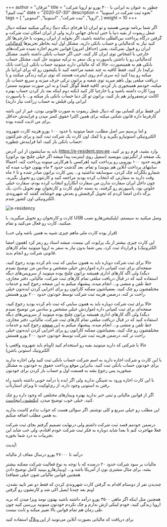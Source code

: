 +++
author = "عرفان"
title = "چطور به عنوان یه ایرانی با ۳۰۰ یورو تو اروپا شرکت ثبت کنیم؟"
date = "2020-07-30"
description = "نحوه ثبت شرکت در استونیا"
tags = [
    "اروپا",
    "ثبت شرکت",
    "استونیا",
    "استونی",
]
weight = 10
+++

اگر شما برنامه نویس هستید و تو ایران (یا هرجای دیگه دنیا) زندگی میکنید ممکنه دنبال شغل ریموت از بقیه دنیا یا حتی ایده‌ای جهانی دارید ولی از ایران امکان ثبت شرکت و گرفتن درگاه پرداخت بین‌المللی نداشته باشید، اگر بخواید از ایران ریموت با خارجی‌ها کار کنید نیاز به کدمالیاتی و حساب بانکی دارید، مشکل اول اینه بخاطر تحریم‌ها [کدمالیاتی](https://tamturkey.com/%D8%B1%D9%88%D8%B4-%D8%AF%D8%B1%DB%8C%D8%A7%D9%81%D8%AA-%D8%B4%D9%85%D8%A7%D8%B1%D9%87-%D9%85%D8%A7%D9%84%DB%8C%D8%A7%D8%AA%DB%8C-vergi-numarasi/) ایران رو قبول نمی‌کنند، یعنی (حداقل امروز) قوانین تحریم اجازه نمیده شرکت‌های خارجی با اشخاص توی ایران کار کنند، حتی اگر حساب بانکی داشته باشید. مشکل کدمالیاتی رو با داشتن پاسپورت و یک سفر به ترکیه میتونید حل کنید، مشکل حساب بانکی هم به همینصورت، حالا که کد مالیاتی دارید میتونید حساب بانکی (زراعت بانک ترکیه) باز کنید، فقط کافیه به چند شعبه مراجعه کنید تا یکیشون رو که برای ایرانیا باز میکنه رو پیدا کنید (یه سری آدم روی اینترنت هستند که توی ترکیه زندگی میکنند و با دریافت مبلغی پول باهم میرید توی شعبه و براتون ترکی حرف میزنه و سریع حساب باز میکنه، خودمم همینجوری باز کردم، کافیه فقط گوگل کنید) و به این صورت میتونید مستر/ویزا کارت داشته باشید و با خارجیا کار کنید (نکته دوم اینکه بعد باز کردن حساب بهتره اکانت ترنسفروایز هم باز کنید، براتون تو کل دنیا حساب بانکی باز میکنه و... با پاسپورت ایرانی ولی قبلش به حساب زراعت نیاز دارید)

این فقط برای کسایی بود که دنبال شغل ریموت به صورت قانونی بودن، غیر از این باشه کارفرما داره قانون شکنی میکنه برای همین اکثرا حقوق کمتر میدن و فرایندش حداقل برای من اذیت کننده بوده.

و اما برسیم سر اصل مطلب، شما میتونید با حدود ۱۰۰ یورو هزینه کارت شهروند الکترونیکی استونیارو بگیرید و با کمک اون کارت یک شرکت ثبت کنید و برای شرکتتون حساب بانکی باز کنید، اما فرایندش چطوره:

باید به سایتشون از این آدرس https://e-resident.gov.ee وارد بشید، فرم رو پر کنید، یک صفحه از انگیزتون بنویسید (سمپل روی اینترنت پیدا میشه اگر خیلی چلنج بود براتون) هزینه حدود ۱۰۰ یورویی رو پرداخت کنید (هرکسی با هرکارتی میتونه پرداخت کنه، احتمالا سایتهای پرداخت آنلاین هم بتونند) و تمام، بعد گذشت حدود ۳ ماه بهتون جواب میده که شمارو بکگراند چک کردن، سوسابقه نداشتید و... پس کارت براتون صادر شده و تا ۶ ماه وقت دارید به سفارتی که انتخاب کرده بودید مراجعه کنید و کارتتون رو تحویل بگیرید، چون داخل ایران سفارت ندارن من سفارت آنکارارو انتخاب کرده بودم، سفارت خیلی خلوتی بود، پاسپورتم رو گرفتند، یه بسته حاوی کارت و کارتخوان بهم تحویل دادن، یک برگه دادن امضا کردم که تحویل گرفتمش و بعدش بهم خوشآمد گفتند که شهروندی الکترونیکی اون کشور شدم.

![e-residency](/images/e-residency.webp)

کارت و کارتخوان رو تحویل میگیرید، با USB وصل میکنید به سیستم، اپلیکیشن‌هارو نصب میکنید، کارت رو فعال می‌کنید و تمام. 

(قرار بوده کارت ملی ماهم چیزی شبیه به همین باشه ولی خب)

این کارت چیزی بیشتر از یک پرایوت کی نیست، میشه اسناد رو رمز کرد (همون امضا الکترونیک) و قرارداد ثبت کرد، پس شما بدون نیاز به سفر به اروپا میتونید تمام کارهای قانونی شرکت رو انجام بدید.

حالا برای ثبت شرکت دوباره باید به همون سایتی که ثبت نام کرده بودید رجوع کنید، صفحه‌ای برای ثبت کمپانی داره (مواردش خیلی مشخص و سادس من توضیح نمیدم دیگه) ولی اگه کارهای اداری همیشه براتون چلنج بوده میتونید از سرویس‌های دیگه استفاده کنید که در قبال دریافت مبلغی تمام کارهای ثبت شرکت، مالیاتی، دفتر مجازی، خط تلفن و منشی و... انجام میده، پیشنهاد میکنم به این صفحه رجوع کنید و خدمات مختلفشون رو چک کنید، بعضیاشون ممکنه کاراتون رو برای اجرایی کردن ایده‌تون خیلی راحت تر کنه، درضمن هزینه ثبت شرکت توسط خودتون حدود ۲۰۰ یورو هستش.

حالا برای ثبت شرکت دوباره باید به همون سایتی که ثبت نام کرده بودید رجوع کنید، صفحه‌ای برای ثبت کمپانی داره (مواردش خیلی مشخص و سادس من توضیح نمیدم دیگه) ولی اگه کارهای اداری همیشه براتون چلنج بوده میتونید از سرویس‌های دیگه استفاده کنید که در قبال دریافت مبلغی تمام کارهای ثبت شرکت، مالیاتی، دفتر مجازی، خط تلفن و منشی و... انجام میده، پیشنهاد میکنم به [این صفحه](https://marketplace.e-resident.gov.ee/) رجوع کنید و خدمات مختلفشون رو چک کنید، بعضیاشون ممکنه کاراتون رو برای اجرایی کردن ایده‌تون خیلی راحت تر کنه، درضمن هزینه ثبت شرکت توسط خودتون حدود ۲۰۰ یورو هستش.

حالا با شرکتی که دارید میتونید بقیه رو استخدام کنید (اونام باید شهروند واقعی یا الکترونیک استونی باشن) 

با این کارت و شرکت اجازه دارید به اسم شرکت حساب بانکی ثبت کنید ولی اجازه ندارید برای خودتون حساب بانکی ثبت کنید، بنابراین موقع پرداخت حقوق به خودتون به مشکل میخورید پس رجوع بشه به قسمت اول و حساب باز کردن برای خودتون.

با این کارت اجازه ورود به شینگن ندارید ولی اگر ایده یا درآمد خوبی داشته باشید راه رفتن به استونی وجود داره، از ری‌لوکیت تا ویزای استارتآپ.

اگر از قوانین مالیاتی و ثبتی خبر ندارید بهتره وبینارهای مختلفی که وجود داره رو چک کنید، خیلی خوب توضیح میدن، [لیکنشون اینجاست](https://www.facebook.com/pg/eResidents/videos/).

این مطلب رو خیلی سریع و کلی نوشتم، اگر سوالی هست که جواب ندادم کامنت بذارید به همین مطلب اضافه میکنم.

درضمن خودمم قصد ثبت شرکت داشتم ولی درنهایت تصمیم گرفتم بجای ثبت شرکت فعلا مهاجرت کنم تا بعدا شاید دوباره به فکر ثبت شرکت خودم افتادم، ولی خب شاید این تجربیات به درد شما بخوره.

آپدیت:

درآمد تا ۴۷۰۰۰ یورو درسال معاف از مالیاته

مالیات بر سود شرکت حدود ۲۰ درصده که با توجه به نوع فعالیت شرکت ممکنه بیشتر بشه، برای مثال مشتری تون از آمریکا باشه و... (وبینارهارو ببینید کامل توضیح دادن همچنین قوانین مالیاتی شون خیلی شفافه)

چندیدن نفر از دوستام اقدام به گرفتن کارت شهروندی کردن که فقط دو نفر تایید نشدن، اونم بعد چندتا ایمیل اکی شد و کارتشون رو گرفتن

همچنین مثل اینکه اگر ماهی ۳۵۰۰ یورو درآمد داشته باشید بهتون نومد ویزا میدن که برید اروپا زندگی کنید، خودم لینکی ازش ندارم و چک نکردم خودتون میتونید بررسی کنید چون طی زمان هم تمام قوانین بالا تغییر میکنه و ثابت نیست.

برای دریافت کد مالیاتی بصورت آنلاین می‌تونید از [این وبلاگ](https://tamturkey.com/%D8%B1%D9%88%D8%B4-%D8%AF%D8%B1%DB%8C%D8%A7%D9%81%D8%AA-%D8%B4%D9%85%D8%A7%D8%B1%D9%87-%D9%85%D8%A7%D9%84%DB%8C%D8%A7%D8%AA%DB%8C-vergi-numarasi/) استفاده کنید
